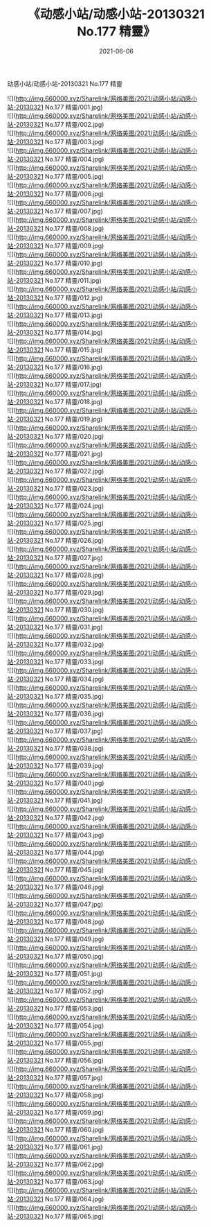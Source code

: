 ﻿---
layout: post
title:  《动感小站/动感小站-20130321 No.177 精靈》
date:   2021-06-06
img: http://img.660000.xyz/Sharelink/网络美图/2021/动感小站/动感小站-20130321 No.177 精靈/000.jpg
categories: [美女, 清纯, 唯美]
---

动感小站/动感小站-20130321 No.177 精靈

 ![](http://img.660000.xyz/Sharelink/网络美图/2021/动感小站/动感小站-20130321 No.177 精靈/001.jpg) <br>![](http://img.660000.xyz/Sharelink/网络美图/2021/动感小站/动感小站-20130321 No.177 精靈/002.jpg) <br>![](http://img.660000.xyz/Sharelink/网络美图/2021/动感小站/动感小站-20130321 No.177 精靈/003.jpg) <br>![](http://img.660000.xyz/Sharelink/网络美图/2021/动感小站/动感小站-20130321 No.177 精靈/004.jpg) <br>![](http://img.660000.xyz/Sharelink/网络美图/2021/动感小站/动感小站-20130321 No.177 精靈/005.jpg) <br>![](http://img.660000.xyz/Sharelink/网络美图/2021/动感小站/动感小站-20130321 No.177 精靈/006.jpg) <br>![](http://img.660000.xyz/Sharelink/网络美图/2021/动感小站/动感小站-20130321 No.177 精靈/007.jpg) <br>![](http://img.660000.xyz/Sharelink/网络美图/2021/动感小站/动感小站-20130321 No.177 精靈/008.jpg) <br>![](http://img.660000.xyz/Sharelink/网络美图/2021/动感小站/动感小站-20130321 No.177 精靈/009.jpg) <br>![](http://img.660000.xyz/Sharelink/网络美图/2021/动感小站/动感小站-20130321 No.177 精靈/010.jpg) <br>![](http://img.660000.xyz/Sharelink/网络美图/2021/动感小站/动感小站-20130321 No.177 精靈/011.jpg) <br>![](http://img.660000.xyz/Sharelink/网络美图/2021/动感小站/动感小站-20130321 No.177 精靈/012.jpg) <br>![](http://img.660000.xyz/Sharelink/网络美图/2021/动感小站/动感小站-20130321 No.177 精靈/013.jpg) <br>![](http://img.660000.xyz/Sharelink/网络美图/2021/动感小站/动感小站-20130321 No.177 精靈/014.jpg) <br>![](http://img.660000.xyz/Sharelink/网络美图/2021/动感小站/动感小站-20130321 No.177 精靈/015.jpg) <br>![](http://img.660000.xyz/Sharelink/网络美图/2021/动感小站/动感小站-20130321 No.177 精靈/016.jpg) <br>![](http://img.660000.xyz/Sharelink/网络美图/2021/动感小站/动感小站-20130321 No.177 精靈/017.jpg) <br>![](http://img.660000.xyz/Sharelink/网络美图/2021/动感小站/动感小站-20130321 No.177 精靈/018.jpg) <br>![](http://img.660000.xyz/Sharelink/网络美图/2021/动感小站/动感小站-20130321 No.177 精靈/019.jpg) <br>![](http://img.660000.xyz/Sharelink/网络美图/2021/动感小站/动感小站-20130321 No.177 精靈/020.jpg) <br>![](http://img.660000.xyz/Sharelink/网络美图/2021/动感小站/动感小站-20130321 No.177 精靈/021.jpg) <br>![](http://img.660000.xyz/Sharelink/网络美图/2021/动感小站/动感小站-20130321 No.177 精靈/022.jpg) <br>![](http://img.660000.xyz/Sharelink/网络美图/2021/动感小站/动感小站-20130321 No.177 精靈/023.jpg) <br>![](http://img.660000.xyz/Sharelink/网络美图/2021/动感小站/动感小站-20130321 No.177 精靈/024.jpg) <br>![](http://img.660000.xyz/Sharelink/网络美图/2021/动感小站/动感小站-20130321 No.177 精靈/025.jpg) <br>![](http://img.660000.xyz/Sharelink/网络美图/2021/动感小站/动感小站-20130321 No.177 精靈/026.jpg) <br>![](http://img.660000.xyz/Sharelink/网络美图/2021/动感小站/动感小站-20130321 No.177 精靈/027.jpg) <br>![](http://img.660000.xyz/Sharelink/网络美图/2021/动感小站/动感小站-20130321 No.177 精靈/028.jpg) <br>![](http://img.660000.xyz/Sharelink/网络美图/2021/动感小站/动感小站-20130321 No.177 精靈/029.jpg) <br>![](http://img.660000.xyz/Sharelink/网络美图/2021/动感小站/动感小站-20130321 No.177 精靈/030.jpg) <br>![](http://img.660000.xyz/Sharelink/网络美图/2021/动感小站/动感小站-20130321 No.177 精靈/031.jpg) <br>![](http://img.660000.xyz/Sharelink/网络美图/2021/动感小站/动感小站-20130321 No.177 精靈/032.jpg) <br>![](http://img.660000.xyz/Sharelink/网络美图/2021/动感小站/动感小站-20130321 No.177 精靈/033.jpg) <br>![](http://img.660000.xyz/Sharelink/网络美图/2021/动感小站/动感小站-20130321 No.177 精靈/034.jpg) <br>![](http://img.660000.xyz/Sharelink/网络美图/2021/动感小站/动感小站-20130321 No.177 精靈/035.jpg) <br>![](http://img.660000.xyz/Sharelink/网络美图/2021/动感小站/动感小站-20130321 No.177 精靈/036.jpg) <br>![](http://img.660000.xyz/Sharelink/网络美图/2021/动感小站/动感小站-20130321 No.177 精靈/037.jpg) <br>![](http://img.660000.xyz/Sharelink/网络美图/2021/动感小站/动感小站-20130321 No.177 精靈/038.jpg) <br>![](http://img.660000.xyz/Sharelink/网络美图/2021/动感小站/动感小站-20130321 No.177 精靈/039.jpg) <br>![](http://img.660000.xyz/Sharelink/网络美图/2021/动感小站/动感小站-20130321 No.177 精靈/040.jpg) <br>![](http://img.660000.xyz/Sharelink/网络美图/2021/动感小站/动感小站-20130321 No.177 精靈/041.jpg) <br>![](http://img.660000.xyz/Sharelink/网络美图/2021/动感小站/动感小站-20130321 No.177 精靈/042.jpg) <br>![](http://img.660000.xyz/Sharelink/网络美图/2021/动感小站/动感小站-20130321 No.177 精靈/043.jpg) <br>![](http://img.660000.xyz/Sharelink/网络美图/2021/动感小站/动感小站-20130321 No.177 精靈/044.jpg) <br>![](http://img.660000.xyz/Sharelink/网络美图/2021/动感小站/动感小站-20130321 No.177 精靈/045.jpg) <br>![](http://img.660000.xyz/Sharelink/网络美图/2021/动感小站/动感小站-20130321 No.177 精靈/046.jpg) <br>![](http://img.660000.xyz/Sharelink/网络美图/2021/动感小站/动感小站-20130321 No.177 精靈/047.jpg) <br>![](http://img.660000.xyz/Sharelink/网络美图/2021/动感小站/动感小站-20130321 No.177 精靈/048.jpg) <br>![](http://img.660000.xyz/Sharelink/网络美图/2021/动感小站/动感小站-20130321 No.177 精靈/049.jpg) <br>![](http://img.660000.xyz/Sharelink/网络美图/2021/动感小站/动感小站-20130321 No.177 精靈/050.jpg) <br>![](http://img.660000.xyz/Sharelink/网络美图/2021/动感小站/动感小站-20130321 No.177 精靈/051.jpg) <br>![](http://img.660000.xyz/Sharelink/网络美图/2021/动感小站/动感小站-20130321 No.177 精靈/052.jpg) <br>![](http://img.660000.xyz/Sharelink/网络美图/2021/动感小站/动感小站-20130321 No.177 精靈/053.jpg) <br>![](http://img.660000.xyz/Sharelink/网络美图/2021/动感小站/动感小站-20130321 No.177 精靈/054.jpg) <br>![](http://img.660000.xyz/Sharelink/网络美图/2021/动感小站/动感小站-20130321 No.177 精靈/055.jpg) <br>![](http://img.660000.xyz/Sharelink/网络美图/2021/动感小站/动感小站-20130321 No.177 精靈/056.jpg) <br>![](http://img.660000.xyz/Sharelink/网络美图/2021/动感小站/动感小站-20130321 No.177 精靈/057.jpg) <br>![](http://img.660000.xyz/Sharelink/网络美图/2021/动感小站/动感小站-20130321 No.177 精靈/058.jpg) <br>![](http://img.660000.xyz/Sharelink/网络美图/2021/动感小站/动感小站-20130321 No.177 精靈/059.jpg) <br>![](http://img.660000.xyz/Sharelink/网络美图/2021/动感小站/动感小站-20130321 No.177 精靈/060.jpg) <br>![](http://img.660000.xyz/Sharelink/网络美图/2021/动感小站/动感小站-20130321 No.177 精靈/061.jpg) <br>![](http://img.660000.xyz/Sharelink/网络美图/2021/动感小站/动感小站-20130321 No.177 精靈/062.jpg) <br>![](http://img.660000.xyz/Sharelink/网络美图/2021/动感小站/动感小站-20130321 No.177 精靈/063.jpg) <br>![](http://img.660000.xyz/Sharelink/网络美图/2021/动感小站/动感小站-20130321 No.177 精靈/064.jpg) <br>![](http://img.660000.xyz/Sharelink/网络美图/2021/动感小站/动感小站-20130321 No.177 精靈/065.jpg) <br>